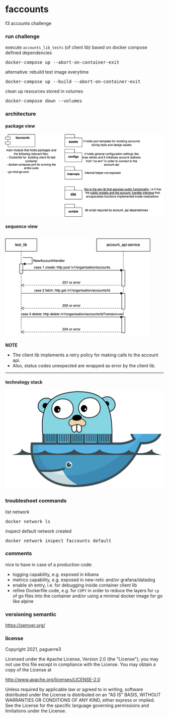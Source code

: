 # faccounts
f3 accounts challenge



### run challenge
execute <code>accounts_lib_tests</code> (of client lib) based on docker compose defined dependencies
<pre>
docker-compose up --abort-on-container-exit
</pre>

alternative: rebuild test image everytime
<pre>
docker-compose up --build --abort-on-container-exit
</pre>

clean up resources stored in volumes
<pre>
docker-compose down --volumes
</pre>



### architecture
#### package view
![Screenshot](https://github.com/paguerre3/faccounts/blob/main/assets/pkg-diagram.png?raw=true)

#### sequence view
![Screenshot](https://github.com/paguerre3/faccounts/blob/main/assets/seq-diagram.png?raw=true)
---
**NOTE**

- The client lib implements a retry policy for making calls to the account api.
- Also, status codes unexpected are wrapped as error by the client lib. 

---

#### technology stack
![Screenshot](https://github.com/paguerre3/faccounts/blob/main/assets/stack.png?raw=true)



### troubleshoot commands
list network
<pre>
docker network ls  
</pre>
inspect default network created
<pre>
docker network inspect faccounts_default
</pre>



### comments
nice to have in case of a production code:

- logging capability, e.g. exposed in kibana
- metrics capability, e.g. exposed in new-relic and/or grafana/datadog
- enable sh entry, i.e. for debugging inside container client lib
- refine Dockerfile code, e.g. for <code>COPY</code> in order to reduce the layers for <code>cp</code> of go files into the container and/or using a minimal docker image for go like alpine



### versioning semantic
https://semver.org/



### license
Copyright 2021, paguerre3

Licensed under the Apache License, Version 2.0 (the "License"); you may not use
this file except in compliance with the License. You may obtain a copy of the
License at

http://www.apache.org/licenses/LICENSE-2.0

Unless required by applicable law or agreed to in writing, software distributed
under the License is distributed on an "AS IS" BASIS, WITHOUT WARRANTIES OR
CONDITIONS OF ANY KIND, either express or implied. See the License for the
specific language governing permissions and limitations under the License.

